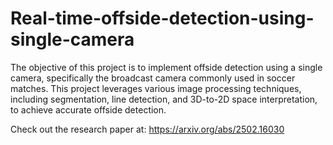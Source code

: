 # Real-time-offside-detection-using-single-camera
The objective of this project is to implement offside detection using a single camera, specifically the broadcast camera commonly used in soccer matches. This project leverages various image processing techniques, including segmentation, line detection, and 3D-to-2D space interpretation, to achieve accurate offside detection.

Check out the research paper at: https://arxiv.org/abs/2502.16030
